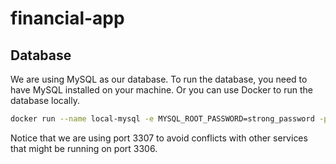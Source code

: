 # financial-app

## Database
We are using MySQL as our database. To run the database, you need to have MySQL installed on your machine. 
Or you can use Docker to run the database locally.

```bash
docker run --name local-mysql -e MYSQL_ROOT_PASSWORD=strong_password -p 3307:3306 -d mysql:8.4.0
```

Notice that we are using port 3307 to avoid conflicts with other services that might be running on port 3306.